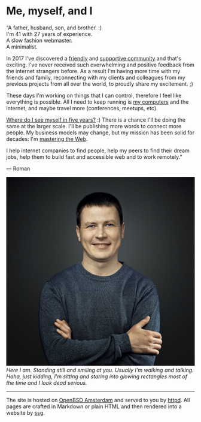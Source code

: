 # Me, myself, and I

<p class="f3 lh-title ni">&#8220;A father, husband, son, and brother. :)<br>
I'm 41 with 27 years of experience.<br>
A slow fashion webmaster.<br>
A minimalist.
</p>

In 2017 I've discovered a [friendly](words.html) and [supportive
community](sponsors.html) and that's exciting. I've never received
such overwhelming and positive feedback from the internet strangers
before. As a result I'm having more time with my friends and family,
reconnecting with my clients and colleagues from my previous projects
from all over the world, to proudly share my excitement.&nbsp;;)

These days I'm working on things that I can control, therefore I
feel like everything is possible. All I need to keep running is [my
computers](setup.html) and the internet, and maybe travel more
(conferences, meetups, etc).

[Where do I see myself in five years?](cv.html) :) There is a chance
I'll be doing the same at the larger scale. I'll be publishing more
words to connect more people. My business models may change, but
my mission has been solid for decades: I'm [mastering the Web](/n/).

I help internet companies to find people, help my peers to find
their dream jobs, help them to build fast and accessible web and
to work remotely.&#8221;

&mdash; Roman

![romanzolotarev](romanzolotarev.jpeg) _Here I am. Standing still
and smiling at you. Usually I'm walking and talking. Haha, just
kidding, I'm sitting and staring into glowing rectangles most of
the time and I look dead serious._

---

The site is hosted on [OpenBSD Amsterdam](https://openbsd.amsterdam/?rz)
and served to you by [httpd](/openbsd/httpd.html). All pages are
crafted in Markdown or plain HTML and then rendered into a website
by [ssg](ssg.html).
